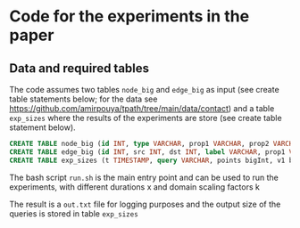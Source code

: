 # Code for the experiments in the paper

## Data and required tables

The code assumes two tables ```node_big``` and ```edge_big``` as input (see create table statements below; for the data see https://github.com/amirpouya/tpath/tree/main/data/contact) and a table ```exp_sizes``` where the results of the experiments are store (see create table statement below).

```sql
CREATE TABLE node_big (id INT, type VARCHAR, prop1 VARCHAR, prop2 VARCHAR, prop3 VARCHAR, prop4 VARCHAR, ts INT, te INT);
CREATE TABLE edge_big (id INT, src INT, dst INT, label VARCHAR, prop1 VARCHAR, ts INT, te INT);
CREATE TABLE exp_sizes (t TIMESTAMP, query VARCHAR, points bigInt, v1 bigInt, v1_coalesced bigInt, v2 bigInt, v2_coalesced bigInt, k INT, x INT);
```

The bash script ```run.sh``` is the main entry point and can be used to run the experiments, with different durations x and domain scaling factors k

The result is a ```out.txt``` file for logging purposes and the output size of the queries is stored in table ```exp_sizes```

